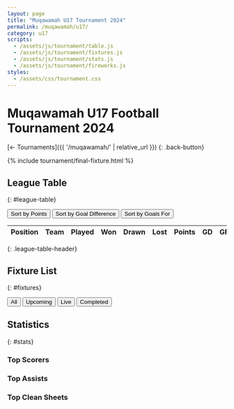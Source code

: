 ```yaml
---
layout: page
title: "Muqawamah U17 Tournament 2024"
permalink: /muqawamah/u17/
category: u17
scripts:
  - /assets/js/tournament/table.js
  - /assets/js/tournament/fixtures.js
  - /assets/js/tournament/stats.js
  - /assets/js/tournament/fireworks.js
styles:
  - /assets/css/tournament.css
---
```


# Muqawamah U17 Football Tournament 2024

[←  Tournaments]({{ '/muqawamah/' | relative_url }})
{: .back-button}

{% include tournament/final-fixture.html %}

## League Table
{: #league-table}

<div class="table-controls">
  <button data-sort="points">Sort by Points</button>
  <button data-sort="gd">Sort by Goal Difference</button>
  <button data-sort="goals">Sort by Goals For</button>
</div>

| Position | Team | Played | Won | Drawn | Lost | Points | GD | GF | GA |
|:---------|:-----|:-------|:----|:------|:-----|:-------|:---|:---|:---|
{: .league-table-header}

<div id="table-body"></div>

## Fixture List
{: #fixtures}

<div class="fixture-filters">
  <button data-filter="all" class="active">All</button>
  <button data-filter="upcoming">Upcoming</button>
  <button data-filter="live">Live</button>
  <button data-filter="completed">Completed</button>
</div>

<div id="fixtures-grouped"></div>

## Statistics
{: #stats}

<div class="stats-grid">
  <div class="stat-section">
    <h3>Top Scorers</h3>
    <div id="scorers-list"></div>
  </div>

  <div class="stat-section">
    <h3>Top Assists</h3>
    <div id="assisters-list"></div>
  </div>

  <div class="stat-section">
    <h3>Top Clean Sheets</h3>
    <div id="clean-sheets-list"></div>
  </div>
</div>

<canvas id="fireworksCanvas"></canvas>